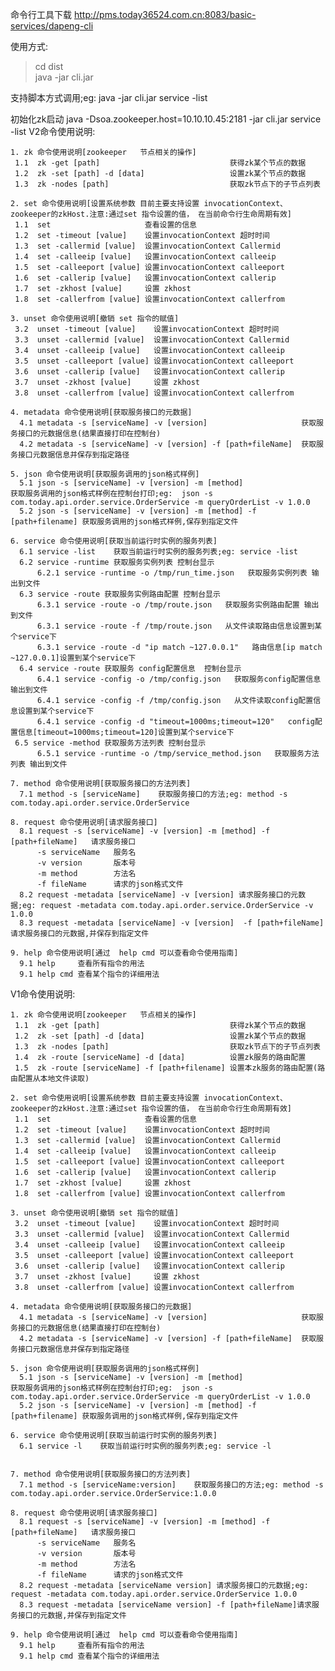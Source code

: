 命令行工具下载 http://pms.today36524.com.cn:8083/basic-services/dapeng-cli

使用方式:
> cd dist  
> java -jar cli.jar

支持脚本方式调用;eg:  java -jar cli.jar service -list  

初始化zk启动 java -Dsoa.zookeeper.host=10.10.10.45:2181 -jar cli.jar service -list
V2命令使用说明:    
    
    1. zk 命令使用说明[zookeeper   节点相关的操作]  
     1.1  zk -get [path]                             获得zk某个节点的数据
     1.2  zk -set [path] -d [data]                   设置zk某个节点的数据
     1.3  zk -nodes [path]                           获取zk节点下的子节点列表
     
    2. set 命令使用说明[设置系统参数 目前主要支持设置 invocationContext、 zookeeper的zkHost.注意:通过set 指令设置的值， 在当前命令行生命周期有效]  
     1.1  set                     查看设置的信息
     1.2  set -timeout [value]    设置invocationContext 超时时间
     1.3  set -callermid [value]  设置invocationContext Callermid
     1.4  set -calleeip [value]   设置invocationContext calleeip
     1.5  set -calleeport [value] 设置invocationContext calleeport
     1.6  set -callerip [value]   设置invocationContext callerip
     1.7  set -zkhost [value]     设置 zkhost
     1.8  set -callerfrom [value] 设置invocationContext callerfrom
     
    3. unset 命令使用说明[撤销 set 指令的赋值]  
     3.2  unset -timeout [value]    设置invocationContext 超时时间
     3.3  unset -callermid [value]  设置invocationContext Callermid
     3.4  unset -calleeip [value]   设置invocationContext calleeip
     3.5  unset -calleeport [value] 设置invocationContext calleeport
     3.6  unset -callerip [value]   设置invocationContext callerip
     3.7  unset -zkhost [value]     设置 zkhost
     3.8  unset -callerfrom [value] 设置invocationContext callerfrom
     
    4. metadata 命令使用说明[获取服务接口的元数据]  
      4.1 metadata -s [serviceName] -v [version]                     获取服务接口的元数据信息(结果直接打印在控制台)
      4.2 metadata -s [serviceName] -v [version] -f [path+fileName]  获取服务接口元数据信息并保存到指定路径
      
    5. json 命令使用说明[获取服务调用的json格式样例]  
      5.1 json -s [serviceName] -v [version] -m [method]                    获取服务调用的json格式样例在控制台打印;eg:  json -s com.today.api.order.service.OrderService -m queryOrderList -v 1.0.0
      5.2 json -s [serviceName] -v [version] -m [method] -f [path+filename] 获取服务调用的json格式样例,保存到指定文件
      
    6. service 命令使用说明[获取当前运行时实例的服务列表]  
      6.1 service -list    获取当前运行时实例的服务列表;eg: service -list
      6.2 service -runtime 获取服务实例列表 控制台显示
          6.2.1 service -runtime -o /tmp/run_time.json   获取服务实例列表 输出到文件
      6.3 service -route 获取服务实例路由配置 控制台显示
          6.3.1 service -route -o /tmp/route.json   获取服务实例路由配置 输出到文件
          6.3.1 service -route -f /tmp/route.json   从文件读取路由信息设置到某个service下
          6.3.1 service -route -d "ip match ~127.0.0.1"   路由信息[ip match ~127.0.0.1]设置到某个service下
      6.4 service -route 获取服务 config配置信息  控制台显示
          6.4.1 service -config -o /tmp/config.json   获取服务config配置信息 输出到文件
          6.4.1 service -config -f /tmp/config.json   从文件读取config配置信息设置到某个service下
          6.4.1 service -config -d "timeout=1000ms;timeout=120"   config配置信息[timeout=1000ms;timeout=120]设置到某个service下
     6.5 service -method 获取服务方法列表 控制台显示
          6.5.1 service -runtime -o /tmp/service_method.json   获取服务方法列表 输出到文件       
      
    7. method 命令使用说明[获取服务接口的方法列表]  
      7.1 method -s [serviceName]    获取服务接口的方法;eg: method -s com.today.api.order.service.OrderService
      
    8. request 命令使用说明[请求服务接口]  
      8.1 request -s [serviceName] -v [version] -m [method] -f [path+fileName]   请求服务接口
          -s serviceName   服务名
          -v version       版本号
          -m method        方法名
          -f fileName      请求的json格式文件    
      8.2 request -metadata [serviceName] -v [version] 请求服务接口的元数据;eg: request -metadata com.today.api.order.service.OrderService -v 1.0.0
      8.3 request -metadata [serviceName] -v [version]  -f [path+fileName]请求服务接口的元数据,并保存到指定文件

    9. help 命令使用说明[通过  help cmd 可以查看命令使用指南]  
      9.1 help     查看所有指令的用法
      9.1 help cmd 查看某个指令的详细用法
      
      
      
      
      
V1命令使用说明:    
    
    1. zk 命令使用说明[zookeeper   节点相关的操作]  
     1.1  zk -get [path]                             获得zk某个节点的数据
     1.2  zk -set [path] -d [data]                   设置zk某个节点的数据
     1.3  zk -nodes [path]                           获取zk节点下的子节点列表
     1.4  zk -route [serviceName] -d [data]          设置zk服务的路由配置
     1.5  zk -route [serviceName] -f [path+filename] 设置本zk服务的路由配置(路由配置从本地文件读取) 
     
    2. set 命令使用说明[设置系统参数 目前主要支持设置 invocationContext、 zookeeper的zkHost.注意:通过set 指令设置的值， 在当前命令行生命周期有效]  
     1.1  set                     查看设置的信息
     1.2  set -timeout [value]    设置invocationContext 超时时间
     1.3  set -callermid [value]  设置invocationContext Callermid
     1.4  set -calleeip [value]   设置invocationContext calleeip
     1.5  set -calleeport [value] 设置invocationContext calleeport
     1.6  set -callerip [value]   设置invocationContext callerip
     1.7  set -zkhost [value]     设置 zkhost
     1.8  set -callerfrom [value] 设置invocationContext callerfrom
     
    3. unset 命令使用说明[撤销 set 指令的赋值]  
     3.2  unset -timeout [value]    设置invocationContext 超时时间
     3.3  unset -callermid [value]  设置invocationContext Callermid
     3.4  unset -calleeip [value]   设置invocationContext calleeip
     3.5  unset -calleeport [value] 设置invocationContext calleeport
     3.6  unset -callerip [value]   设置invocationContext callerip
     3.7  unset -zkhost [value]     设置 zkhost
     3.8  unset -callerfrom [value] 设置invocationContext callerfrom
     
    4. metadata 命令使用说明[获取服务接口的元数据]  
      4.1 metadata -s [serviceName] -v [version]                     获取服务接口的元数据信息(结果直接打印在控制台)
      4.2 metadata -s [serviceName] -v [version] -f [path+fileName]  获取服务接口元数据信息并保存到指定路径
      
    5. json 命令使用说明[获取服务调用的json格式样例]  
      5.1 json -s [serviceName] -v [version] -m [method]                    获取服务调用的json格式样例在控制台打印;eg:  json -s com.today.api.order.service.OrderService -m queryOrderList -v 1.0.0
      5.2 json -s [serviceName] -v [version] -m [method] -f [path+filename] 获取服务调用的json格式样例,保存到指定文件
      
    6. service 命令使用说明[获取当前运行时实例的服务列表]  
      6.1 service -l    获取当前运行时实例的服务列表;eg: service -l
      
      
    7. method 命令使用说明[获取服务接口的方法列表]  
      7.1 method -s [serviceName:version]    获取服务接口的方法;eg: method -s com.today.api.order.service.OrderService:1.0.0
      
    8. request 命令使用说明[请求服务接口]  
      8.1 request -s [serviceName] -v [version] -m [method] -f [path+fileName]   请求服务接口
          -s serviceName   服务名
          -v version       版本号
          -m method        方法名
          -f fileName      请求的json格式文件    
      8.2 request -metadata [serviceName version] 请求服务接口的元数据;eg: request -metadata com.today.api.order.service.OrderService 1.0.0
      8.3 request -metadata [serviceName version] -f [path+fileName]请求服务接口的元数据,并保存到指定文件

    9. help 命令使用说明[通过  help cmd 可以查看命令使用指南]  
      9.1 help     查看所有指令的用法
      9.1 help cmd 查看某个指令的详细用法

    
